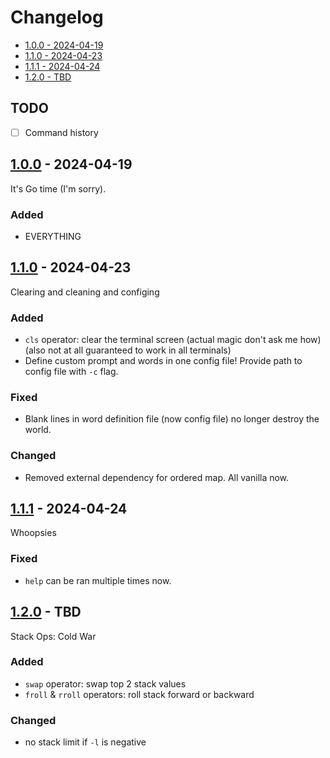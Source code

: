 # Changelog

- [1.0.0 - 2024-04-19](#100---2024-04-19)
- [1.1.0 - 2024-04-23](#110---2024-04-23)
- [1.1.1 - 2024-04-24](#111---2024-04-24)
- [1.2.0 - TBD](#120---TBD)

## TODO

- [ ] Command history

## [1.0.0](https://github.com/jtompkin/goclacker/releases/tag/v1.0.0) - 2024-04-19

It's Go time (I'm sorry).

### Added

- EVERYTHING

## [1.1.0](https://github.com/jtompkin/goclacker/releases/tag/v1.1.0) - 2024-04-23

Clearing and cleaning and configing

### Added

- `cls` operator: clear the terminal screen (actual magic don't ask me how)
  (also not at all guaranteed to work in all terminals)
- Define custom prompt and words in one config file! Provide path to config file
  with `-c` flag.

### Fixed

- Blank lines in word definition file (now config file) no longer destroy the
world.

### Changed

- Removed external dependency for ordered map. All vanilla now.

## [1.1.1](https://github.com/jtompkin/goclacker/releases/tag/v1.1.1) - 2024-04-24

Whoopsies

### Fixed

- `help` can be ran multiple times now.

## [1.2.0](https://github.com/jtompkin/goclacker/releases/tag/v1.2.0) - TBD

Stack Ops: Cold War

### Added

- `swap` operator: swap top 2 stack values
- `froll` & `rroll` operators: roll stack forward or backward

### Changed

- no stack limit if `-l` is negative
